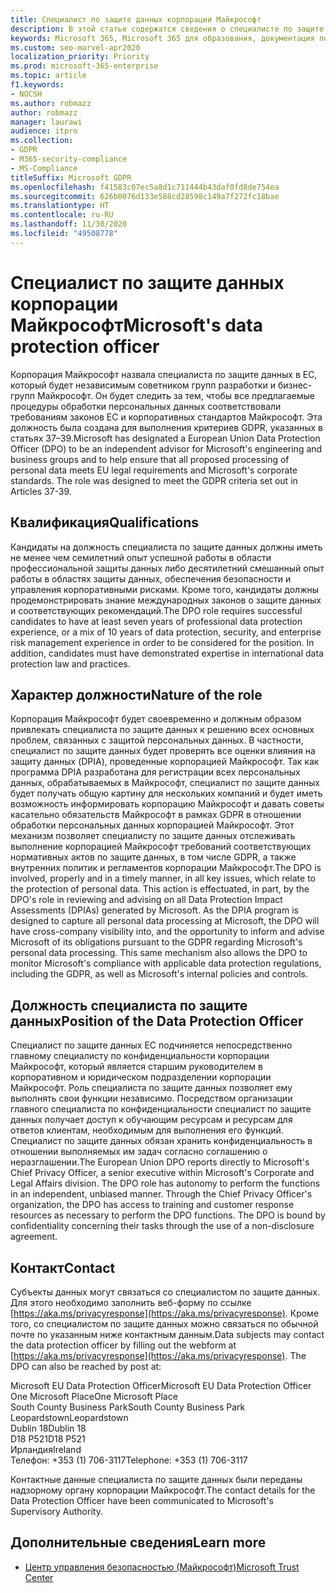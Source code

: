 ```yaml
---
title: Специалист по защите данных корпорации Майкрософт
description: В этой статье содержатся сведения о специалисте по защите данных корпорации Майкрософт в ЕС, действующем в рамках GDPR.
keywords: Microsoft 365, Microsoft 365 для образования, документация по Microsoft 365, GDPR
ms.custom: seo-marvel-apr2020
localization_priority: Priority
ms.prod: microsoft-365-enterprise
ms.topic: article
f1.keywords:
- NOCSH
ms.author: robmazz
author: robmazz
manager: laurawi
audience: itpro
ms.collection:
- GDPR
- M365-security-compliance
- MS-Compliance
titleSuffix: Microsoft GDPR
ms.openlocfilehash: f41583c07ec5a8d1c711444b43daf0fd8de754ea
ms.sourcegitcommit: 626b0076d133e588cd28598c149a7f272fc18bae
ms.translationtype: HT
ms.contentlocale: ru-RU
ms.lasthandoff: 11/30/2020
ms.locfileid: "49508778"
---
```

# <a name="microsofts-data-protection-officer"></a><span data-ttu-id="fc69b-104">Специалист по защите данных корпорации Майкрософт</span><span class="sxs-lookup"><span data-stu-id="fc69b-104">Microsoft's data protection officer</span></span>

<span data-ttu-id="fc69b-p101">Корпорация Майкрософт назвала специалиста по защите данных в ЕС, который будет независимым советником групп разработки и бизнес-групп Майкрософт. Он будет следить за тем, чтобы все предлагаемые процедуры обработки персональных данных соответствовали требованиям законов ЕС и корпоративных стандартов Майкрософт. Эта должность была создана для выполнения критериев GDPR, указанных в статьях 37–39.</span><span class="sxs-lookup"><span data-stu-id="fc69b-p101">Microsoft has designated a European Union Data Protection Officer (DPO) to be an independent advisor for Microsoft's engineering and business groups and to help ensure that all proposed processing of personal data meets EU legal requirements and Microsoft's corporate standards. The role was designed to meet the GDPR criteria set out in Articles 37-39.</span></span>

## <a name="qualifications"></a><span data-ttu-id="fc69b-107">Квалификация</span><span class="sxs-lookup"><span data-stu-id="fc69b-107">Qualifications</span></span>

<span data-ttu-id="fc69b-p102">Кандидаты на должность специалиста по защите данных должны иметь не менее чем семилетний опыт успешной работы в области профессиональной защиты данных либо десятилетний смешанный опыт работы в областях защиты данных, обеспечения безопасности и управления корпоративными рисками. Кроме того, кандидаты должны продемонстрировать знание международных законов о защите данных и соответствующих рекомендаций.</span><span class="sxs-lookup"><span data-stu-id="fc69b-p102">The DPO role requires successful candidates to have at least seven years of professional data protection experience, or a mix of 10 years of data protection, security, and enterprise risk management experience in order to be considered for the position. In addition, candidates must have demonstrated expertise in international data protection law and practices.</span></span> 

## <a name="nature-of-the-role"></a><span data-ttu-id="fc69b-110">Характер должности</span><span class="sxs-lookup"><span data-stu-id="fc69b-110">Nature of the role</span></span>

<span data-ttu-id="fc69b-p103">Корпорация Майкрософт будет своевременно и должным образом привлекать специалиста по защите данных к решению всех основных проблем, связанных с защитой персональных данных. В частности, специалист по защите данных будет проверять все оценки влияния на защиту данных (DPIA), проведенные корпорацией Майкрософт. Так как программа DPIA разработана для регистрации всех персональных данных, обрабатываемых в Майкрософт, специалист по защите данных будет получать общую картину для нескольких компаний и будет иметь возможность информировать корпорацию Майкрософт и давать советы касательно обязательств Майкрософт в рамках GDPR в отношении обработки персональных данных корпорацией Майкрософт. Этот механизм позволяет специалисту по защите данных отслеживать выполнение корпорацией Майкрософт требований соответствующих нормативных актов по защите данных, в том числе GDPR, а также внутренних политик и регламентов корпорации Майкрософт.</span><span class="sxs-lookup"><span data-stu-id="fc69b-p103">The DPO is involved, properly and in a timely manner, in all key issues, which relate to the protection of personal data. This action is effectuated, in part, by the DPO's role in reviewing and advising on all Data Protection Impact Assessments (DPIAs) generated by Microsoft. As the DPIA program is designed to capture all personal data processing at Microsoft, the DPO will have cross-company visibility into, and the opportunity to inform and advise Microsoft of its obligations pursuant to the GDPR regarding Microsoft's personal data processing. This same mechanism also allows the DPO to monitor Microsoft's compliance with applicable data protection regulations, including the GDPR, as well as Microsoft's internal policies and controls.</span></span> 

## <a name="position-of-the-data-protection-officer"></a><span data-ttu-id="fc69b-115">Должность специалиста по защите данных</span><span class="sxs-lookup"><span data-stu-id="fc69b-115">Position of the Data Protection Officer</span></span>

<span data-ttu-id="fc69b-p104">Специалист по защите данных ЕС подчиняется непосредственно главному специалисту по конфиденциальности корпорации Майкрософт, который является старшим руководителем в корпоративном и юридическом подразделении корпорации Майкрософт. Роль специалиста по защите данных позволяет ему выполнять свои функции независимо. Посредством организации главного специалиста по конфиденциальности специалист по защите данных получает доступ к обучающим ресурсам и ресурсам для ответов клиентам, необходимым для выполнения его функций. Специалист по защите данных обязан хранить конфиденциальность в отношении выполняемых им задач согласно соглашению о неразглашении.</span><span class="sxs-lookup"><span data-stu-id="fc69b-p104">The European Union DPO reports directly to Microsoft's Chief Privacy Officer, a senior executive within Microsoft's Corporate and Legal Affairs division.  The DPO role has autonomy to perform the functions in an independent, unbiased manner. Through the Chief Privacy Officer's organization, the DPO has access to training and customer response resources as necessary to perform the DPO functions. The DPO is bound by confidentiality concerning their tasks through the use of a non-disclosure agreement.</span></span>  

## <a name="contact"></a><span data-ttu-id="fc69b-120">Контакт</span><span class="sxs-lookup"><span data-stu-id="fc69b-120">Contact</span></span>

<span data-ttu-id="fc69b-p105">Субъекты данных могут связаться со специалистом по защите данных. Для этого необходимо заполнить веб-форму по ссылке [https://aka.ms/privacyresponse](https://aka.ms/privacyresponse). Кроме того, со специалистом по защите данных можно связаться по обычной почте по указанным ниже контактным данным.</span><span class="sxs-lookup"><span data-stu-id="fc69b-p105">Data subjects may contact the data protection officer by filling out the webform at [https://aka.ms/privacyresponse](https://aka.ms/privacyresponse). The DPO can also be reached by post at:</span></span>

<span data-ttu-id="fc69b-123">Microsoft EU Data Protection Officer</span><span class="sxs-lookup"><span data-stu-id="fc69b-123">Microsoft EU Data Protection Officer</span></span><br>
<span data-ttu-id="fc69b-124">One Microsoft Place</span><span class="sxs-lookup"><span data-stu-id="fc69b-124">One Microsoft Place</span></span><br>
<span data-ttu-id="fc69b-125">South County Business Park</span><span class="sxs-lookup"><span data-stu-id="fc69b-125">South County Business Park</span></span><br>
<span data-ttu-id="fc69b-126">Leopardstown</span><span class="sxs-lookup"><span data-stu-id="fc69b-126">Leopardstown</span></span><br>
<span data-ttu-id="fc69b-127">Dublin 18</span><span class="sxs-lookup"><span data-stu-id="fc69b-127">Dublin 18</span></span><br>
<span data-ttu-id="fc69b-128">D18 P521</span><span class="sxs-lookup"><span data-stu-id="fc69b-128">D18 P521</span></span><br>
<span data-ttu-id="fc69b-129">Ирландия</span><span class="sxs-lookup"><span data-stu-id="fc69b-129">Ireland</span></span><br>
<span data-ttu-id="fc69b-130">Телефон: +353 (1) 706-3117</span><span class="sxs-lookup"><span data-stu-id="fc69b-130">Telephone: +353 (1) 706-3117</span></span><br>

<span data-ttu-id="fc69b-131">Контактные данные специалиста по защите данных были переданы надзорному органу корпорации Майкрософт.</span><span class="sxs-lookup"><span data-stu-id="fc69b-131">The contact details for the Data Protection Officer have been communicated to Microsoft's Supervisory Authority.</span></span>

## <a name="learn-more"></a><span data-ttu-id="fc69b-132">Дополнительные сведения</span><span class="sxs-lookup"><span data-stu-id="fc69b-132">Learn more</span></span>

- [<span data-ttu-id="fc69b-133">Центр управления безопасностью (Майкрософт)</span><span class="sxs-lookup"><span data-stu-id="fc69b-133">Microsoft Trust Center</span></span>](https://www.microsoft.com/trust-center/privacy/gdpr-overview)
